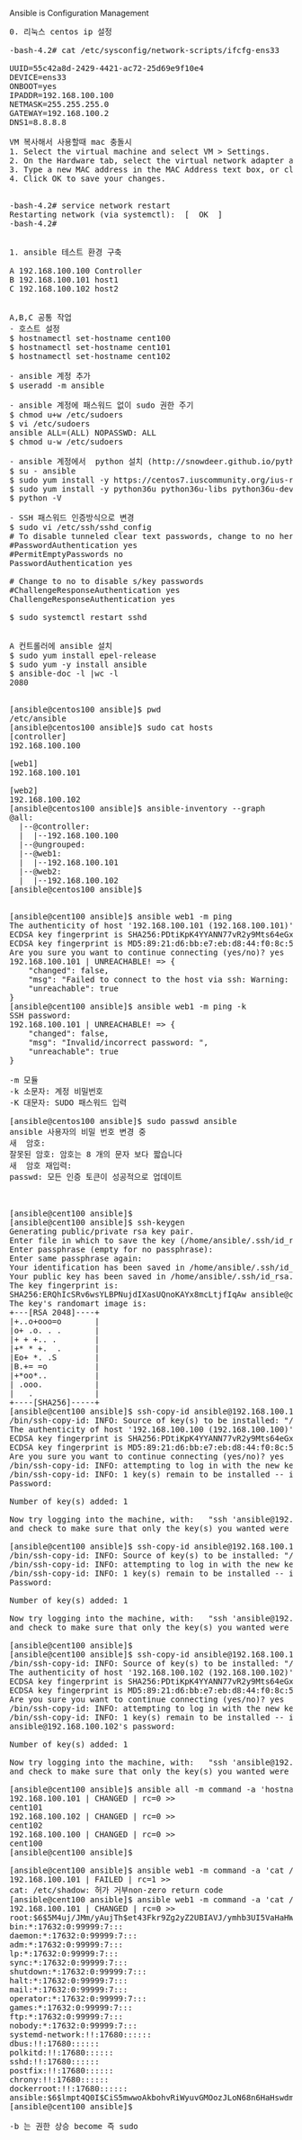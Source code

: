 Ansible is Configuration Management
<pre>
0. 리눅스 centos ip 설정

-bash-4.2# cat /etc/sysconfig/network-scripts/ifcfg-ens33

UUID=55c42a8d-2429-4421-ac72-25d69e9f10e4
DEVICE=ens33
ONBOOT=yes
IPADDR=192.168.100.100
NETMASK=255.255.255.0
GATEWAY=192.168.100.2
DNS1=8.8.8.8

VM 복사해서 사용할때 mac 충돌시
1. Select the virtual machine and select VM > Settings.
2. On the Hardware tab, select the virtual network adapter and click Advanced.
3. Type a new MAC address in the MAC Address text box, or click Generate to have Workstation generate a new address.
4. Click OK to save your changes.


-bash-4.2# service network restart
Restarting network (via systemctl):  [  OK  ]
-bash-4.2# 


1. ansible 테스트 환경 구축

A 192.168.100.100 Controller
B 192.168.100.101 host1
C 192.168.100.102 host2


A,B,C 공통 작업
- 호스트 설정
$ hostnamectl set-hostname cent100
$ hostnamectl set-hostname cent101
$ hostnamectl set-hostname cent102

- ansible 계정 추가
$ useradd -m ansible

- ansible 계정에 패스워드 없이 sudo 권한 주기
$ chmod u+w /etc/sudoers
$ vi /etc/sudoers
ansible ALL=(ALL) NOPASSWD: ALL
$ chmod u-w /etc/sudoers

- ansible 계정에서  python 설치 (http://snowdeer.github.io/python/2018/02/20/install-python3-on-centos/)
$ su - ansible
$ sudo yum install -y https://centos7.iuscommunity.org/ius-release.rpm
$ sudo yum install -y python36u python36u-libs python36u-devel python36u-pip
$ python -V

- SSH 패스워드 인증방식으로 변경
$ sudo vi /etc/ssh/sshd_config
# To disable tunneled clear text passwords, change to no here!
#PasswordAuthentication yes
#PermitEmptyPasswords no
PasswordAuthentication yes

# Change to no to disable s/key passwords
#ChallengeResponseAuthentication yes
ChallengeResponseAuthentication yes

$ sudo systemctl restart sshd


A 컨트롤러에 ansible 설치
$ sudo yum install epel-release
$ sudo yum -y install ansible
$ ansible-doc -l |wc -l
2080


[ansible@centos100 ansible]$ pwd
/etc/ansible
[ansible@centos100 ansible]$ sudo cat hosts
[controller]
192.168.100.100

[web1]
192.168.100.101

[web2]
192.168.100.102
[ansible@centos100 ansible]$ ansible-inventory --graph
@all:
  |--@controller:
  |  |--192.168.100.100
  |--@ungrouped:
  |--@web1:
  |  |--192.168.100.101
  |--@web2:
  |  |--192.168.100.102
[ansible@centos100 ansible]$ 


[ansible@cent100 ansible]$ ansible web1 -m ping
The authenticity of host '192.168.100.101 (192.168.100.101)' can't be established.
ECDSA key fingerprint is SHA256:PDtiKpK4YYANN77vR2y9Mts64eGxO7bGeiGMyTsfy0A.
ECDSA key fingerprint is MD5:89:21:d6:bb:e7:eb:d8:44:f0:8c:55:29:b1:a1:06:f9.
Are you sure you want to continue connecting (yes/no)? yes
192.168.100.101 | UNREACHABLE! => {
    "changed": false, 
    "msg": "Failed to connect to the host via ssh: Warning: Permanently added '192.168.100.101' (ECDSA) to the list of known hosts.\r\nPermission denied (publickey,gssapi-keyex,gssapi-with-mic,password,keyboard-interactive).", 
    "unreachable": true
}
[ansible@cent100 ansible]$ ansible web1 -m ping -k
SSH password: 
192.168.100.101 | UNREACHABLE! => {
    "changed": false, 
    "msg": "Invalid/incorrect password: ", 
    "unreachable": true
}

-m 모듈
-k 소문자: 계정 비밀번호
-K 대문자: SUDO 패스워드 입력

[ansible@centos100 ansible]$ sudo passwd ansible
ansible 사용자의 비밀 번호 변경 중
새  암호:
잘못된 암호: 암호는 8 개의 문자 보다 짧습니다
새  암호 재입력:
passwd: 모든 인증 토큰이 성공적으로 업데이트



[ansible@cent100 ansible]$ 
[ansible@cent100 ansible]$ ssh-keygen
Generating public/private rsa key pair.
Enter file in which to save the key (/home/ansible/.ssh/id_rsa): 
Enter passphrase (empty for no passphrase): 
Enter same passphrase again: 
Your identification has been saved in /home/ansible/.ssh/id_rsa.
Your public key has been saved in /home/ansible/.ssh/id_rsa.pub.
The key fingerprint is:
SHA256:ERQhIcSRv6wsYLBPNujdIXasUQnoKAYx8mcLtjfIqAw ansible@cent100
The key's randomart image is:
+---[RSA 2048]----+
|+..o+ooo=o       |
|o+ .o. . .       |
|+ + +.. .        |
|+* * +.  .       |
|Eo+ *. .S        |
|B.+= =o          |
|+*oo*..          |
| .ooo.           |
|   .             |
+----[SHA256]-----+
[ansible@cent100 ansible]$ ssh-copy-id ansible@192.168.100.100
/bin/ssh-copy-id: INFO: Source of key(s) to be installed: "/home/ansible/.ssh/id_rsa.pub"
The authenticity of host '192.168.100.100 (192.168.100.100)' can't be established.
ECDSA key fingerprint is SHA256:PDtiKpK4YYANN77vR2y9Mts64eGxO7bGeiGMyTsfy0A.
ECDSA key fingerprint is MD5:89:21:d6:bb:e7:eb:d8:44:f0:8c:55:29:b1:a1:06:f9.
Are you sure you want to continue connecting (yes/no)? yes
/bin/ssh-copy-id: INFO: attempting to log in with the new key(s), to filter out any that are already installed
/bin/ssh-copy-id: INFO: 1 key(s) remain to be installed -- if you are prompted now it is to install the new keys
Password: 

Number of key(s) added: 1

Now try logging into the machine, with:   "ssh 'ansible@192.168.100.100'"
and check to make sure that only the key(s) you wanted were added.

[ansible@cent100 ansible]$ ssh-copy-id ansible@192.168.100.101
/bin/ssh-copy-id: INFO: Source of key(s) to be installed: "/home/ansible/.ssh/id_rsa.pub"
/bin/ssh-copy-id: INFO: attempting to log in with the new key(s), to filter out any that are already installed
/bin/ssh-copy-id: INFO: 1 key(s) remain to be installed -- if you are prompted now it is to install the new keys
Password: 

Number of key(s) added: 1

Now try logging into the machine, with:   "ssh 'ansible@192.168.100.101'"
and check to make sure that only the key(s) you wanted were added.

[ansible@cent100 ansible]$ 
[ansible@cent100 ansible]$ ssh-copy-id ansible@192.168.100.102
/bin/ssh-copy-id: INFO: Source of key(s) to be installed: "/home/ansible/.ssh/id_rsa.pub"
The authenticity of host '192.168.100.102 (192.168.100.102)' can't be established.
ECDSA key fingerprint is SHA256:PDtiKpK4YYANN77vR2y9Mts64eGxO7bGeiGMyTsfy0A.
ECDSA key fingerprint is MD5:89:21:d6:bb:e7:eb:d8:44:f0:8c:55:29:b1:a1:06:f9.
Are you sure you want to continue connecting (yes/no)? yes
/bin/ssh-copy-id: INFO: attempting to log in with the new key(s), to filter out any that are already installed
/bin/ssh-copy-id: INFO: 1 key(s) remain to be installed -- if you are prompted now it is to install the new keys
ansible@192.168.100.102's password: 

Number of key(s) added: 1

Now try logging into the machine, with:   "ssh 'ansible@192.168.100.102'"
and check to make sure that only the key(s) you wanted were added.

[ansible@cent100 ansible]$ ansible all -m command -a 'hostname'
192.168.100.101 | CHANGED | rc=0 >>
cent101
192.168.100.102 | CHANGED | rc=0 >>
cent102
192.168.100.100 | CHANGED | rc=0 >>
cent100
[ansible@cent100 ansible]$ 

[ansible@cent100 ansible]$ ansible web1 -m command -a 'cat /etc/shadow'
192.168.100.101 | FAILED | rc=1 >>
cat: /etc/shadow: 허가 거부non-zero return code
[ansible@cent100 ansible]$ ansible web1 -m command -a 'cat /etc/shadow' -b
192.168.100.101 | CHANGED | rc=0 >>
root:$6$5M4uj/JMm/yAujTh$et43Fkr9Zg2yZ2UBIAVJ/ymhb3UI5VaHaHWJx1pvEwptlZqsrlQyNwgkig8r4n56iWOwoPNz7m8oBsi3mIGqZ0::0:99999:7:::
bin:*:17632:0:99999:7:::
daemon:*:17632:0:99999:7:::
adm:*:17632:0:99999:7:::
lp:*:17632:0:99999:7:::
sync:*:17632:0:99999:7:::
shutdown:*:17632:0:99999:7:::
halt:*:17632:0:99999:7:::
mail:*:17632:0:99999:7:::
operator:*:17632:0:99999:7:::
games:*:17632:0:99999:7:::
ftp:*:17632:0:99999:7:::
nobody:*:17632:0:99999:7:::
systemd-network:!!:17680::::::
dbus:!!:17680::::::
polkitd:!!:17680::::::
sshd:!!:17680::::::
postfix:!!:17680::::::
chrony:!!:17680::::::
dockerroot:!!:17680::::::
ansible:$6$lmpt4Q0I$CiS5mwwoAkbohvRiWyuvGMOozJLoN68n6HaHswdm6ywehPZLn8opGZnWlNhFJvZgjv9Q4qbnnAV.8.5vLeEPh1:17974:0:99999:7:::
[ansible@cent100 ansible]$ 

-b 는 권한 상승 become 즉 sudo

</pre>